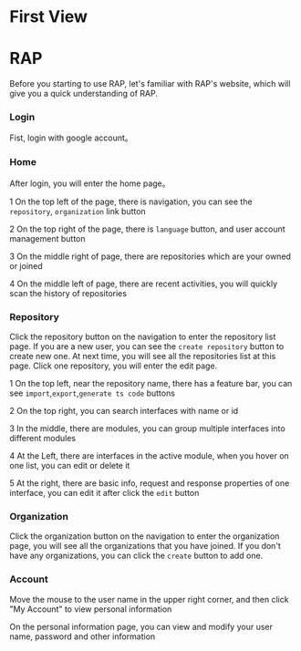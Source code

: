 # First View

# RAP
Before you starting to use RAP, let's familiar with RAP's website, which will give you a quick understanding of RAP.

### Login
Fist, login with google account。

<code src="./component/login.tsx" inline=true></code>
### Home
After login, you will enter the home page。

1 On the top left of the page, there is navigation, you can see the `repository`, `organization` link button

2 On the top right of the page, there is `language` button, and user account management button

3 On the middle right of page, there are repositories which are your owned or joined

4 On the middle left of page, there are recent activities, you will quickly scan the history of repositories

<code src="./component/home.tsx" inline=true></code>

### Repository
Click the repository button on the navigation to enter the repository list page. If you are a new user, you can see the `create repository` button to create new one. At next time, you will see all the repositories list at this page. Click one repository, you will enter the edit page.

1 On the top left, near the repository name, there has a feature bar, you can see `import`,`export`,`generate ts code` buttons

2 On the top right, you can search interfaces with name or id

3 In the middle, there are modules, you can group multiple interfaces into different modules

4 At the Left, there are interfaces in the active module, when you hover on one list, you can edit or delete it

5 At the right, there are basic info, request and response properties of one interface, you can edit it after click the `edit` button


<code src="./component/repository.tsx" inline=true></code>
### Organization
Click the organization button on the navigation to enter the organization page, you will see all the organizations that you have joined. If you don't have any organizations, you can click the `create` button to add one.

<code src="./component/organization.tsx" inline=true></code>
### Account
Move the mouse to the user name in the upper right corner, and then click "My Account" to view personal information

<code src="./component/user.tsx" inline=true></code>

On the personal information page, you can view and modify your user name, password and other information

